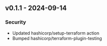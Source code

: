 ## v0.1.1 - 2024-09-14

### Security

* Updated hashicorp/setup-terraform action
* Bumped hashicorp/terraform-plugin-testing
